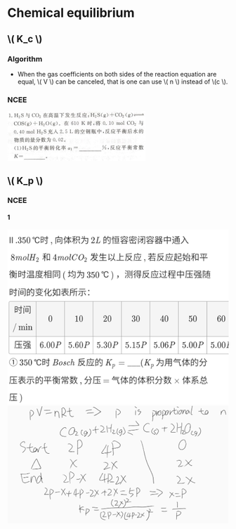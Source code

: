 # Chemical equilibrium

## \\( K_c \\)

### Algorithm

+ When the gas coefficients on both sides of the reaction equation are equal, \\( V \\) can be canceled, that is one can use \\( n \\) instead of \\(c \\).

### NCEE

![1](Chemical-equilibrium/NCEE-1.png)

## \\( K_p \\)

### NCEE

#### 1

![2-1](Chemical-equilibrium/NCEE-2-1.png)
![2-1-note](Chemical-equilibrium/NCEE-2-1-note.png)
